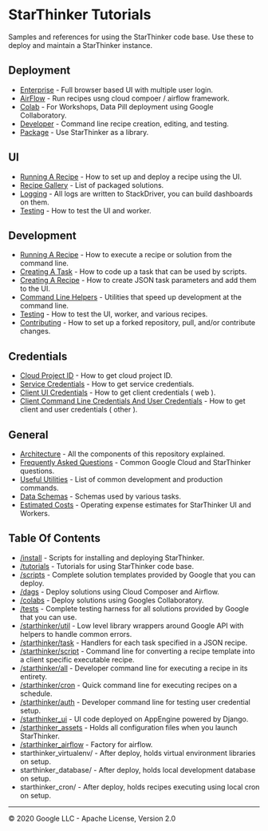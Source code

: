 # StarThinker Tutorials

Samples and references for using the StarThinker code base. Use these to deploy and maintain 
a StarThinker instance.

## Deployment

- [Enterprise](deploy_enterprise.md) - Full browser based UI with multiple user login.
- [AirFlow](deploy_airflow.md) - Run recipes usng cloud compoer / airflow framework.
- [Colab](deploy_colab.md) - For Workshops, Data Pill deployment using Google Collaboratory.
- [Developer](deploy_developer.md) - Command line recipe creation, editing, and testing.
- [Package](deploy_package.md) - Use StarThinker as a library.

## UI

- [Running A Recipe](https://google.github.io/starthinker/help/) - How to set up and deploy a recipe using the UI.
- [Recipe Gallery](https://google.github.io/starthinker/) - List of packaged solutions. 
- [Logging](logging.md) - All logs are written to StackDriver, you can build dashboards on them.
- [Testing](testing_ui.md) - How to test the UI and worker.

## Development

- [Running A Recipe](running.md) - How to execute a recipe or solution from the command line.
- [Creating A Task](task.md) - How to code up a task that can be used by scripts.
- [Creating A Recipe](recipe.md) - How to create JSON task parameters and add them to the UI.
- [Command Line Helpers](helpers.md) - Utilities that speed up development at the command line.
- [Testing](testing.md) - How to test the UI, worker, and various recipes.
- [Contributing](../CONTRIBUTING.md) - How to set up a forked repository, pull, and/or contribute changes.

## Credentials

- [Cloud Project ID](cloud_project.md) - How to get cloud project ID.
- [Service Credentials](cloud_service.md) - How to get service credentials.
- [Client UI Credentials](cloud_client_web.md) - How to get client credentials ( web ).
- [Client Command Line Credentials And User Credentials](cloud_client_installed.md) - How to get client and user credentials ( other ).

## General

- [Architecture](architecture.md) - All the components of this repository explained.
- [Frequently Asked Questions](faq.md) - Common Google Cloud and StarThinker questions.
- [Useful Utilities](cheat_sheet.md) - List of common development and production commands.
- [Data Schemas](data_schemas.md) - Schemas used by various tasks.
- [Estimated Costs](cost_sheet.md) - Operating expense estimates for StarThinker UI and Workers.

## Table Of Contents

- [/install](../install/) - Scripts for installing and deploying StarThinker.
- [/tutorials](../tutorials/) - Tutorials for using StarThinker code base.
- [/scripts](../scripts/) - Complete solution templates provided by Google that you can deploy.
- [/dags](../dags/) - Deploy solutions using Cloud Composer and Airflow.
- [/colabs](../colabs/) - Deploy solutions using Googles Collaboratory.
- [/tests](../tests/) - Complete testing harness for all solutions provided by Google that you can use.
- [/starthinker/util](../starthinker/util/) - Low level library wrappers around Google API with helpers to handle common errors.
- [/starthinker/task](../starthinker/task/) - Handlers for each task specified in a JSON recipe.
- [/starthinker/script](../starthinker/script/) - Command line for converting a recipe template into a client specific executable recipe.
- [/starthinker/all](../starthinker/all/) - Developer command line for executing a recipe in its entirety.
- [/starthinker/cron](../starthinker/cron/) - Quick command line for executing recipes on a schedule.
- [/starthinker/auth](../starthinker/auth/) - Developer command line for testing user credential setup.
- [/starthinker_ui](../starthinker_ui/) - UI code deployed on AppEngine powered by Django.
- [/starthinker_assets](../starthinker_assets/) - Holds all configuration files when you launch StarThinker.
- [/starthinker_airflow](../starthinker_airflow/) - Factory for airflow.
- starthinker_virtualenv/ - After deploy, holds virtual environment libraries on setup.
- starthinker_database/ - After deploy, holds local development database on setup.
- starthinker_cron/ - After deploy, holds recipes executing using local cron on setup.

---
&copy; 2020 Google LLC - Apache License, Version 2.0
